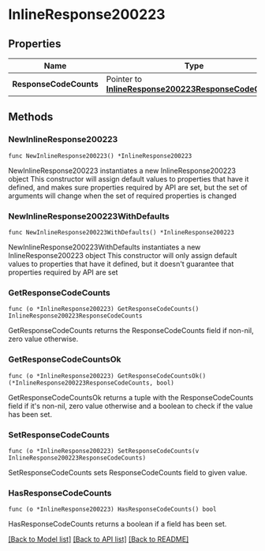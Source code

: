 # InlineResponse200223

## Properties

Name | Type | Description | Notes
------------ | ------------- | ------------- | -------------
**ResponseCodeCounts** | Pointer to [**InlineResponse200223ResponseCodeCounts**](InlineResponse200223ResponseCodeCounts.md) |  | [optional] 

## Methods

### NewInlineResponse200223

`func NewInlineResponse200223() *InlineResponse200223`

NewInlineResponse200223 instantiates a new InlineResponse200223 object
This constructor will assign default values to properties that have it defined,
and makes sure properties required by API are set, but the set of arguments
will change when the set of required properties is changed

### NewInlineResponse200223WithDefaults

`func NewInlineResponse200223WithDefaults() *InlineResponse200223`

NewInlineResponse200223WithDefaults instantiates a new InlineResponse200223 object
This constructor will only assign default values to properties that have it defined,
but it doesn't guarantee that properties required by API are set

### GetResponseCodeCounts

`func (o *InlineResponse200223) GetResponseCodeCounts() InlineResponse200223ResponseCodeCounts`

GetResponseCodeCounts returns the ResponseCodeCounts field if non-nil, zero value otherwise.

### GetResponseCodeCountsOk

`func (o *InlineResponse200223) GetResponseCodeCountsOk() (*InlineResponse200223ResponseCodeCounts, bool)`

GetResponseCodeCountsOk returns a tuple with the ResponseCodeCounts field if it's non-nil, zero value otherwise
and a boolean to check if the value has been set.

### SetResponseCodeCounts

`func (o *InlineResponse200223) SetResponseCodeCounts(v InlineResponse200223ResponseCodeCounts)`

SetResponseCodeCounts sets ResponseCodeCounts field to given value.

### HasResponseCodeCounts

`func (o *InlineResponse200223) HasResponseCodeCounts() bool`

HasResponseCodeCounts returns a boolean if a field has been set.


[[Back to Model list]](../README.md#documentation-for-models) [[Back to API list]](../README.md#documentation-for-api-endpoints) [[Back to README]](../README.md)


